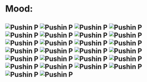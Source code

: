 # Mood:
## ![Pushin P][gif] ![Pushin P][gif] ![Pushin P][gif] ![Pushin P][gif] ![Pushin P][gif] ![Pushin P][gif] ![Pushin P][gif] ![Pushin P][gif] ![Pushin P][gif] ![Pushin P][gif] ![Pushin P][gif] ![Pushin P][gif] ![Pushin P][gif] ![Pushin P][gif] ![Pushin P][gif] ![Pushin P][gif] ![Pushin P][gif] ![Pushin P][gif] ![Pushin P][gif] ![Pushin P][gif] ![Pushin P][gif] ![Pushin P][gif] ![Pushin P][gif] ![Pushin P][gif] ![Pushin P][gif] ![Pushin P][gif]

[gif]: https://cdn.discordapp.com/emojis/745354525958996138.gif?v=1 "Pushin P"
